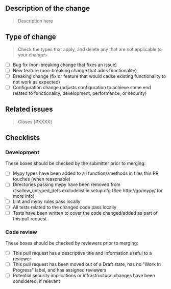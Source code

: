 ## Description of the change

> Description here

## Type of change

> Check the types that apply, and delete any that are not applicable to your changes

- [ ] Bug fix (non-breaking change that fixes an issue)
- [ ] New feature (non-breaking change that adds functionality)
- [ ] Breaking change (fix or feature that would cause existing functionality to not work as expected)
- [ ] Configuration change (adjusts configuration to achieve some end related to functionality, development, performance, or security)

## Related issues

> Closes [#XXXX]

## Checklists

### Development

These boxes should be checked by the submitter prior to merging:

- [ ] Mypy types have been added to all functions/methods in files this PR touches (when reasonable)
- [ ] Directories passing mypy have been removed from disallow_untyped_defs excludelist in setup.cfg (See http://go/mypy/ for more info)
- [ ] Lint and mypy rules pass locally
- [ ] All tests related to the changed code pass locally
- [ ] Tests have been written to cover the code changed/added as part of this pull request

### Code review

These boxes should be checked by reviewers prior to merging:

- [ ] This pull request has a descriptive title and information useful to a reviewer
- [ ] This pull request has been moved out of a Draft state, has no "Work In Progress" label, and has assigned reviewers
- [ ] Potential security implications or infrastructural changes have been considered, if relevant
